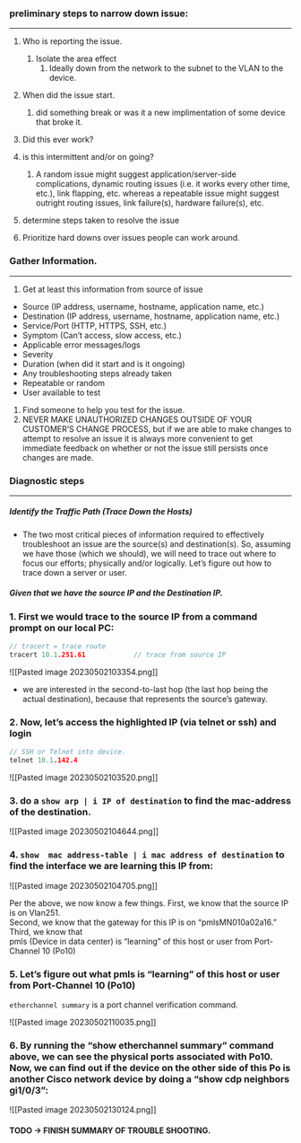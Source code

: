 
### preliminary steps to narrow down issue:
----
1. Who is reporting the issue.
	1. Isolate the area effect
		1. Ideally down from the network to the subnet to the VLAN to the device.
2. When did the issue start.
	1. did something break or was it a new implimentation of some device that broke it.
3. Did this ever work?
4. is this intermittent and/or on going?
	1. A random issue might  suggest application/server-side complications, dynamic routing issues (i.e. it works every other time,  etc.), link flapping, etc. whereas a repeatable issue might suggest outright routing issues, link failure(s),  hardware failure(s), etc.

5. determine steps taken to resolve the issue
6. Prioritize hard downs over issues people can work around.

### Gather Information.
----
1.  Get at least this information from source of issue
- Source (IP address, username, hostname, application name, etc.)  
- Destination (IP address, username, hostname, application name, etc.)  
- Service/Port (HTTP, HTTPS, SSH, etc.)  
- Symptom (Can’t access, slow access, etc.)  
- Applicable error messages/logs  
- Severity  
- Duration (when did it start and is it ongoing)  
- Any troubleshooting steps already taken  
- Repeatable or random  
- User available to test

1. Find someone to help you test for the issue.
2. NEVER MAKE UNAUTHORIZED CHANGES OUTSIDE OF YOUR CUSTOMER’S CHANGE PROCESS, but if we  are able to make changes to attempt to resolve an issue it is always more convenient to get immediate feedback on whether or not the issue still persists once changes are made.

### Diagnostic steps
----
##### Identify the Traffic Path (Trace Down the Hosts)
- The two most critical pieces of information required to effectively troubleshoot an issue are the source(s) and destination(s). So, assuming we have those (which we  should), we will need to trace out where to focus our efforts; physically and/or logically. Let’s figure out  how to trace down a server or user.

#####  Given that we have the source IP and the Destination IP.

### 1. First we would trace to the source IP from a command prompt on our local PC:
```c 
// tracert = trace route
tracert 10.1.251.61            // trace from source IP
```
![[Pasted image 20230502103354.png]]
- we are interested in the second-to-last hop (the last hop being the actual  destination), because that represents the source’s gateway. 

### 2. Now, let’s access the highlighted IP  (via telnet or ssh) and login
```c
// SSH or Telnet into device.
telnet 10.1.142.4
```
![[Pasted image 20230502103520.png]]

### 3. do a `show arp | i IP of destination` to find the mac-address of the destination.
![[Pasted image 20230502104644.png]]

### 4. `show  mac address-table | i mac address of destination` to find the interface we are learning  this IP from:

![[Pasted image 20230502104705.png]]

Per the above, we now know a few things. First, we know that the source IP is on Vlan251.  
Second, we know that the gateway for this IP is on “pmlsMN010a02a16.” Third, we know that  
pmls (Device in data center) is “learning” of this host or user from Port-Channel 10 (Po10)

### 5. Let’s figure out what pmls is “learning” of this host or user from Port-Channel 10 (Po10)

`etherchannel summary` is a port channel verification command.

![[Pasted image 20230502110035.png]]

### 6. By running the “show etherchannel summary” command above, we can see the physical ports  associated with Po10. Now, we can find out if the device on the other side of this Po is another  Cisco network device by doing a “show cdp neighbors gi1/0/3”:

![[Pasted image 20230502130124.png]]

#### TODO -> FINISH SUMMARY OF TROUBLE SHOOTING.